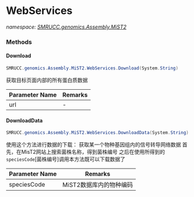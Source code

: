 ﻿# WebServices
_namespace: [SMRUCC.genomics.Assembly.MiST2](./index.md)_





### Methods

#### Download
```csharp
SMRUCC.genomics.Assembly.MiST2.WebServices.Download(System.String)
```
获取目标页面内部的所有蛋白质数据

|Parameter Name|Remarks|
|--------------|-------|
|url|-|


#### DownloadData
```csharp
SMRUCC.genomics.Assembly.MiST2.WebServices.DownloadData(System.String)
```
使用这个方法进行数据的下载：
 获取某一个物种基因组内的信号转导网络数据
 首先，在MisT2网站上搜索菌株名称，得到菌株编号
 之后在使用所得到的``speciesCode``[菌株编号]调用本方法既可以下载数据了

|Parameter Name|Remarks|
|--------------|-------|
|speciesCode|MiST2数据库内的物种编码|



